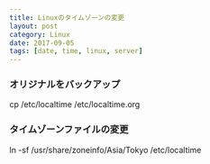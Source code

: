 ```yaml
---
title: Linuxのタイムゾーンの変更
layout: post
category: Linux
date: 2017-09-05
tags: [date, time, linux, server]
---
```


### オリジナルをバックアップ
cp /etc/localtime /etc/localtime.org

### タイムゾーンファイルの変更
ln -sf  /usr/share/zoneinfo/Asia/Tokyo /etc/localtime